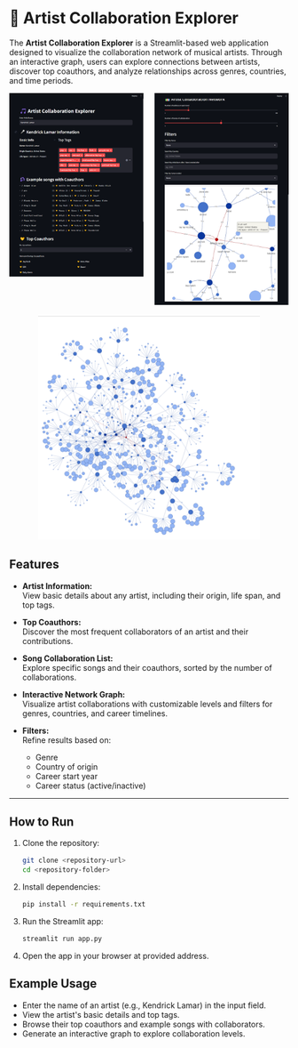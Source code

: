 # 🎵 Artist Collaboration Explorer

The **Artist Collaboration Explorer** is a Streamlit-based web application designed to visualize the collaboration network of musical artists. Through an interactive graph, users can explore connections between artists, discover top coauthors, and analyze relationships across genres, countries, and time periods.

<div style="display: flex; justify-content: center;">
  <div style="margin-right: 20px;">
    <img src="assets/screenshot1.png" alt="Collaboration Graph 1" width="400">
  </div>
  <div>
    <img src="assets/screenshot2.png" alt="Collaboration Graph 2" width="400">
  </div>
</div>

<p align="center">
  <img src="assets/big_graph.png" alt="Collaboration Graph" width="400">
</p>  

## Features

- **Artist Information:**  
  View basic details about any artist, including their origin, life span, and top tags.

- **Top Coauthors:**  
  Discover the most frequent collaborators of an artist and their contributions.

- **Song Collaboration List:**  
  Explore specific songs and their coauthors, sorted by the number of collaborations.

- **Interactive Network Graph:**  
  Visualize artist collaborations with customizable levels and filters for genres, countries, and career timelines.

- **Filters:**  
  Refine results based on:
  - Genre
  - Country of origin
  - Career start year
  - Career status (active/inactive)

---

## How to Run

1. Clone the repository:
   ```bash
   git clone <repository-url>
   cd <repository-folder>
   ```

2. Install dependencies:

    ```bash
    pip install -r requirements.txt

3. Run the Streamlit app:


    ```bash
    streamlit run app.py

4. Open the app in your browser at provided address.

## Example Usage

- Enter the name of an artist (e.g., Kendrick Lamar) in the input field.
- View the artist's basic details and top tags.
- Browse their top coauthors and example songs with collaborators.
- Generate an interactive graph to explore collaboration levels.